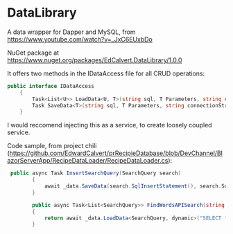 # DataLibrary
A data wrapper for Dapper and MySQL, from https://www.youtube.com/watch?v=_JxC6EUxbDo

NuGet package at https://www.nuget.org/packages/EdCalvert.DataLibrary/1.0.0

It offers two methods in the IDataAccess file for all CRUD operations:
```C#
public interface IDataAccess
    {
        Task<List<U>> LoadData<U, T>(string sql, T Parameters, string connectionString);
        Task SaveData<T>(string sql, T Parameters, string connectionString);
    }
```
I would reccomend injecting this as a service, to create loosely coupled service. 


Code sample, from project chili (https://github.com/EdwardCalvert/prRecipieDatabase/blob/DevChannel/BlazorServerApp/RecipeDataLoader/RecipeDataLoader.cs):
```C#
 public async Task InsertSearchQuery(SearchQuery search)
        {
            await _data.SaveData(search.SqlInsertStatement(), search.SqlAnonymousType(), _config.GetConnectionString("recipeDatabase"));
        }

        public async Task<List<SearchQuery>> FindWordsAPISearch(string search)
        {
            return await _data.LoadData<SearchQuery, dynamic>("SELECT * FROM SearchQuery WHERE SearchTerm = @searchTerm", new { searchTerm = search }, _config.GetConnectionString("recipeDatabase"));
        }
```
